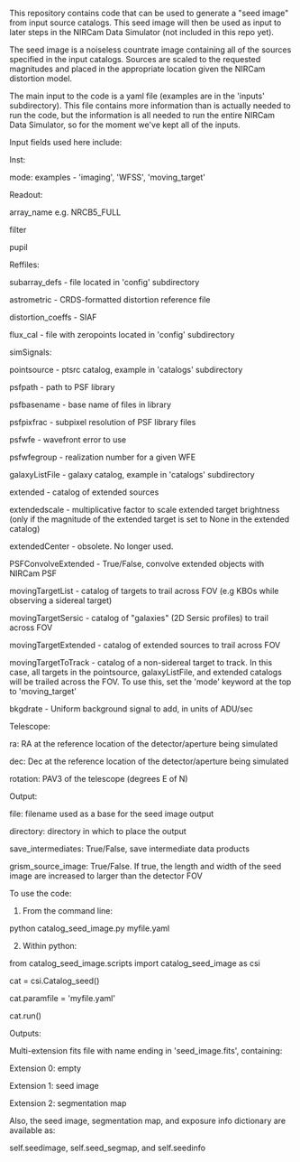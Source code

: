 This repository contains code that can be used to generate
a "seed image" from input source catalogs. This seed image will
then be used as input to later steps in the NIRCam Data
Simulator (not included in this repo yet).

The seed image is a noiseless countrate image containing
all of the sources specified in the input catalogs. Sources
are scaled to the requested magnitudes and placed in the
appropriate location given the NIRCam distortion model.

The main input to the code is a yaml file (examples are
in the 'inputs' subdirectory). This file contains more
information than is actually needed to run the code,
but the information is all needed to run the entire
NIRCam Data Simulator, so for the moment we've kept all
of the inputs.

Input fields used here include:

Inst:

  mode: examples - 'imaging', 'WFSS', 'moving_target'

Readout:

  array_name e.g. NRCB5_FULL
  
  filter

  pupil

Reffiles:

  subarray_defs - file located in 'config' subdirectory

  astrometric - CRDS-formatted distortion reference file

  distortion_coeffs - SIAF

  flux_cal - file with zeropoints located in 'config' subdirectory

simSignals:

  pointsource - ptsrc catalog, example in 'catalogs' subdirectory

  psfpath - path to PSF library

  psfbasename - base name of files in library

  psfpixfrac - subpixel resolution of PSF library files

  psfwfe - wavefront error to use

  psfwfegroup - realization number for a given WFE

  galaxyListFile - galaxy catalog, example in 'catalogs' subdirectory

  extended - catalog of extended sources

  extendedscale - multiplicative factor to scale extended target brightness (only if the magnitude of the extended target is set to None in the extended catalog)

  extendedCenter - obsolete. No longer used.

  PSFConvolveExtended - True/False, convolve extended objects with NIRCam PSF

  movingTargetList - catalog of targets to trail across FOV (e.g KBOs while observing a sidereal target)

  movingTargetSersic - catalog of "galaxies" (2D Sersic profiles) to trail across FOV

  movingTargetExtended - catalog of extended sources to trail across FOV

  movingTargetToTrack - catalog of a non-sidereal target to track. In this case, all targets in the pointsource, galaxyListFile, and extended catalogs will be trailed across the FOV. To use this, set the 'mode' keyword at the top to 'moving_target'
  
  bkgdrate - Uniform background signal to add, in units of ADU/sec

Telescope:

  ra: RA at the reference location of the detector/aperture being simulated

  dec: Dec at the reference location of the detector/aperture being simulated

  rotation: PAV3 of the telescope (degrees E of N)

Output:

  file: filename used as a base for the seed image output

  directory: directory in which to place the output

  save_intermediates: True/False, save intermediate data products

  grism_source_image: True/False. If true, the length and width of the seed image are increased to larger than the detector FOV



To use the code:

1) From the command line:

python catalog_seed_image.py myfile.yaml

2) Within python:

from catalog_seed_image.scripts import catalog_seed_image as csi

cat = csi.Catalog_seed()

cat.paramfile = 'myfile.yaml'

cat.run()


Outputs:

Multi-extension fits file with name ending in 'seed_image.fits', containing:

Extension 0: empty

Extension 1: seed image

Extension 2: segmentation map

Also, the seed image, segmentation map, and exposure info dictionary are available as:

self.seedimage, self.seed_segmap, and self.seedinfo

